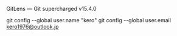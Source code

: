 GitLens — Git supercharged
v15.4.0

git config --global user.name "kero"
git config --global user.email kero1976@outlook.jp